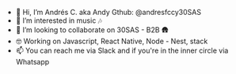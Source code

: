 - 👋 Hi, I’m Andrés C. aka Andy Gthub: @andresfccy30SAS
- 👀 I’m interested in music 🎶
- 💞️ I’m looking to collaborate on 30SAS - B2B 🛖
- 🤓 Working on Javascript, React Native, Node - Nest, stack
- 📫 You can reach me via Slack and if you're in the inner circle via Whatsapp
